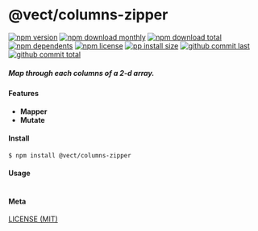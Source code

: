 # @vect/columns-zipper

[![npm version][badge-npm-version]][url-npm]
[![npm download monthly][badge-npm-download-monthly]][url-npm]
[![npm download total][badge-npm-download-total]][url-npm]
[![npm dependents][badge-npm-dependents]][url-github]
[![npm license][badge-npm-license]][url-npm]
[![pp install size][badge-pp-install-size]][url-pp]
[![github commit last][badge-github-last-commit]][url-github]
[![github commit total][badge-github-commit-count]][url-github]

[//]: <> (Shields)
[badge-npm-version]: https://flat.badgen.net/npm/cell/@vect/columns-zipper
[badge-npm-download-monthly]: https://flat.badgen.net/npm/dm/@vect/columns-zipper
[badge-npm-download-total]:https://flat.badgen.net/npm/dt/@vect/columns-zipper
[badge-npm-dependents]: https://flat.badgen.net/npm/dependents/@vect/columns-zipper
[badge-npm-license]: https://flat.badgen.net/npm/license/@vect/columns-zipper
[badge-pp-install-size]: https://flat.badgen.net/packagephobia/install/@vect/columns-zipper
[badge-github-last-commit]: https://flat.badgen.net/github/last-commit/hoyeungw/vect
[badge-github-commit-count]: https://flat.badgen.net/github/commits/hoyeungw/vect

[//]: <> (Link)
[url-npm]: https://npmjs.org/package/@vect/columns-zipper
[url-pp]: https://packagephobia.now.sh/result?p=@vect/columns-zipper
[url-github]: https://github.com/hoyeungw/vect

##### Map through each columns of a 2-d array.

#### Features

- **Mapper**
- **Mutate**

#### Install
```console
$ npm install @vect/columns-zipper
```

#### Usage
```js
```

#### Meta
[LICENSE (MIT)](LICENSE)
